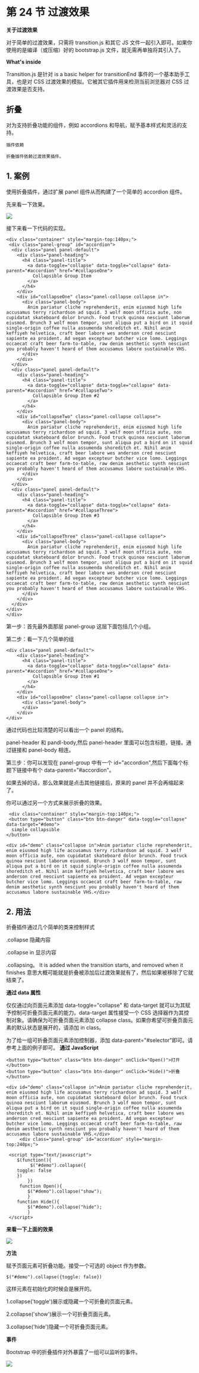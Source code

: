 # 第 24 节 过渡效果

**关于过渡效果**

对于简单的过渡效果，只需将 transition.js 和其它 JS 文件一起引入即可。如果你使用的是编译（或压缩）好的 bootstrap.js 文件，就无需再单独将其引入了。

**What's inside**

Transition.js 是针对 is a basic helper for transitionEnd 事件的一个基本助手工具，也是对 CSS 过渡效果的模拟。它被其它插件用来检测当前浏览器对 CSS 过渡效果是否支持。

## 折叠

对为支持折叠功能的组件，例如 accordions 和导航，赋予基本样式和灵活的支持。

```
插件依赖

折叠插件依赖过渡效果插件。 
```

## 1\. 案例

使用折叠插件，通过扩展 panel 组件从而构建了一个简单的 accordion 组件。

先来看一下效果。

![](img/160.jpg)

接下来看一下代码的实现。

```
<div class="container" style="margin-top:140px;">
 <div class="panel-group" id="accordion">
  <div class="panel panel-default">
    <div class="panel-heading">
      <h4 class="panel-title">
        <a data-toggle="collapse" data-toggle="collapse" data-parent="#accordion" href="#collapseOne">
          Collapsible Group Item     
        </a>
      </h4>
    </div>
    <div id="collapseOne" class="panel-collapse collapse in">
      <div class="panel-body">
        Anim pariatur cliche reprehenderit, enim eiusmod high life accusamus terry richardson ad squid. 3 wolf moon officia aute, non cupidatat skateboard dolor brunch. Food truck quinoa nesciunt laborum eiusmod. Brunch 3 wolf moon tempor, sunt aliqua put a bird on it squid single-origin coffee nulla assumenda shoreditch et. Nihil anim keffiyeh helvetica, craft beer labore wes anderson cred nesciunt sapiente ea proident. Ad vegan excepteur butcher vice lomo. Leggings occaecat craft beer farm-to-table, raw denim aesthetic synth nesciunt you probably haven't heard of them accusamus labore sustainable VHS.
      </div>
    </div>
  </div>
  <div class="panel panel-default">
    <div class="panel-heading">
      <h4 class="panel-title">
        <a data-toggle="collapse" data-toggle="collapse" data-parent="#accordion" href="#collapseTwo">
          Collapsible Group Item #2
        </a>
      </h4>
    </div>
    <div id="collapseTwo" class="panel-collapse collapse">
      <div class="panel-body">
        Anim pariatur cliche reprehenderit, enim eiusmod high life accusamus terry richardson ad squid. 3 wolf moon officia aute, non cupidatat skateboard dolor brunch. Food truck quinoa nesciunt laborum eiusmod. Brunch 3 wolf moon tempor, sunt aliqua put a bird on it squid single-origin coffee nulla assumenda shoreditch et. Nihil anim keffiyeh helvetica, craft beer labore wes anderson cred nesciunt sapiente ea proident. Ad vegan excepteur butcher vice lomo. Leggings occaecat craft beer farm-to-table, raw denim aesthetic synth nesciunt you probably haven't heard of them accusamus labore sustainable VHS.
      </div>
    </div>
  </div>
  <div class="panel panel-default">
    <div class="panel-heading">
      <h4 class="panel-title">
        <a data-toggle="collapse" data-toggle="collapse" data-parent="#accordion" href="#collapseThree">
          Collapsible Group Item #3
        </a>
      </h4>
    </div>
    <div id="collapseThree" class="panel-collapse collapse">
      <div class="panel-body">
        Anim pariatur cliche reprehenderit, enim eiusmod high life accusamus terry richardson ad squid. 3 wolf moon officia aute, non cupidatat skateboard dolor brunch. Food truck quinoa nesciunt laborum eiusmod. Brunch 3 wolf moon tempor, sunt aliqua put a bird on it squid single-origin coffee nulla assumenda shoreditch et. Nihil anim keffiyeh helvetica, craft beer labore wes anderson cred nesciunt sapiente ea proident. Ad vegan excepteur butcher vice lomo. Leggings occaecat craft beer farm-to-table, raw denim aesthetic synth nesciunt you probably haven't heard of them accusamus labore sustainable VHS.
      </div>
    </div>
  </div>
</div>
</div> 
```

第一步：首先最外面那层 panel-group 这层下面包括几个小组。

第二步：看一下几个简单的组

```
<div class="panel panel-default">
    <div class="panel-heading">
      <h4 class="panel-title">
        <a data-toggle="collapse" data-toggle="collapse" data-parent="#accordion" href="#collapseOne">
          Collapsible Group Item #1
        </a>
      </h4>
    </div>
    <div id="collapseOne" class="panel-collapse collapse in">
      <div class="panel-body">
      </div>
    </div>
</div> 
```

通过代码也比较清楚的可以看出一个 panel 的结构。

panel-header 和 pandl-body,然后 panel-header 里面可以包含标题，链接。通过链接和 panel-body 相连。

第三步：你可以发现在 panel-group 中有一个 id="accordion",然后下面每个标题下链接中有个 data-parent="#accordion"。

如果去掉的话，那么效果就是点击其他链接后，原来的 panel 并不会再缩起来了。

你可以通过另一个方式来展示折叠的效果。

```
 <div class="container" style="margin-top:140px;">
 <button type="button" class="btn btn-danger" data-toggle="collapse" data-target="#demo">
  simple collapsible
</button>

<div id="demo" class="collapse in">Anim pariatur cliche reprehenderit, enim eiusmod high life accusamus terry richardson ad squid. 3 wolf moon officia aute, non cupidatat skateboard dolor brunch. Food truck quinoa nesciunt laborum eiusmod. Brunch 3 wolf moon tempor, sunt aliqua put a bird on it squid single-origin coffee nulla assumenda shoreditch et. Nihil anim keffiyeh helvetica, craft beer labore wes anderson cred nesciunt sapiente ea proident. Ad vegan excepteur butcher vice lomo. Leggings occaecat craft beer farm-to-table, raw denim aesthetic synth nesciunt you probably haven't heard of them accusamus labore sustainable VHS.</div> 
```

## 2\. 用法

折叠插件通过几个简单的类来控制样式

.collapse 隐藏内容

.collapse in 显示内容

.collapsing。 It is added when the transition starts, and removed when it finishes 意思大概可能就是折叠被添加后过渡效果就有了，然后如果被移除了它就结束了。

**通过 data 属性**

仅仅通过向页面元素添加 data-toggle="collapse" 和 data-target 就可以为其赋予控制可折叠页面元素的能力。data-target 属性接受一个 CSS 选择器作为其控制对象。请确保为可折叠页面元素添加 collapse class。如果你希望可折叠页面元素的默认状态是展开的，请添加 in class。

为了给一组可折叠页面元素添加控制器，添加 data-parent="#selector"即可。请参考上面的例子即可。 **通过 JavaScript**

```
<button type="button" class="btn btn-danger" onClick="Open()">打开</button>
<button type="button" class="btn btn-danger" onClick="Hide()">折叠</button>

<div id="demo" class="collapse in">Anim pariatur cliche reprehenderit, enim eiusmod high life accusamus terry richardson ad squid. 3 wolf moon officia aute, non cupidatat skateboard dolor brunch. Food truck quinoa nesciunt laborum eiusmod. Brunch 3 wolf moon tempor, sunt aliqua put a bird on it squid single-origin coffee nulla assumenda shoreditch et. Nihil anim keffiyeh helvetica, craft beer labore wes anderson cred nesciunt sapiente ea proident. Ad vegan excepteur butcher vice lomo. Leggings occaecat craft beer farm-to-table, raw denim aesthetic synth nesciunt you probably haven't heard of them accusamus labore sustainable VHS.</div>
     <div class="panel-group" id="accordion" style="margin-top:240px;"> 
```

```
 <script type="text/javascript">
    $(function(){
         $("#demo").collapse({
    toggle: false
    })
        }) 
     function Open(){
        $("#demo").collapse("show");
        }
    function Hide(){
        $("#demo").collapse("hide");
        }
 </script> 
```

**来看一下上面的效果**

![](img/162.jpg)

**方法**

赋予页面元素可折叠功能。接受一个可选的 object 作为参数。

```
$("#demo").collapse({toggle: false}) 
```

这样元素在初始化的时候会是展开的。

1.collapse('toggle')展示或隐藏一个可折叠的页面元素。

2.collapse('show')展示一个可折叠页面元素。

3.collapse('hide')隐藏一个可折叠页面元素。

**事件**

Bootstrap 中的折叠插件对外暴露了一组可以监听的事件。

![](img/163.jpg)